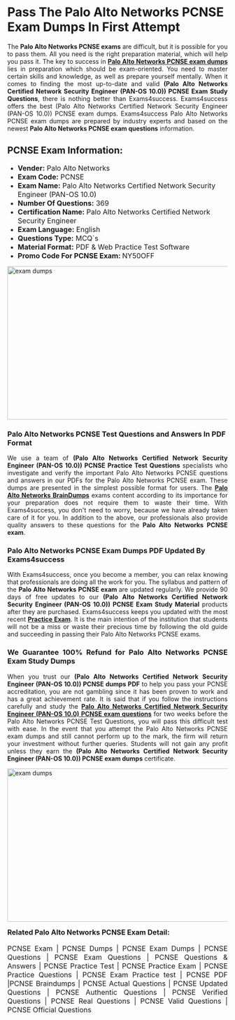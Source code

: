 <h1><strong><strong>Pass The Palo Alto Networks PCNSE Exam Dumps In First Attempt</strong></strong></h1> <p style="text-align:justify">The <strong>Palo Alto Networks PCNSE exams</strong> are difficult, but it is possible for you to pass them. All you need is the right preparation material, which will help you pass it. The key to success in <a href="https://www.exams4success.com/palo-alto-networks/pcnse-pdf-exam-dumps"><strong>Palo Alto Networks PCNSE exam dumps</strong></a> lies in preparation which should be exam-oriented. You need to master certain skills and knowledge, as well as prepare yourself mentally. When it comes to finding the most up-to-date and valid <strong>(Palo Alto Networks Certified Network Security Engineer (PAN-OS 10.0)) PCNSE Exam Study Questions</strong>, there is nothing better than Exams4success. Exams4success offers the best (Palo Alto Networks Certified Network Security Engineer (PAN-OS 10.0)) PCNSE exam dumps. Exams4success Palo Alto Networks PCNSE exam dumps are prepared by industry experts and based on the newest <strong>Palo Alto Networks PCNSE exam questions</strong> information.</p> <h2><strong><strong>PCNSE Exam Information:</strong></strong></h2> <ul> <li><span style="font-size:16px"><strong>Vender:</strong> Palo Alto Networks</span></li> <li><span style="font-size:16px"><strong>Exam Code:</strong> PCNSE</span></li> <li><span style="font-size:16px"><strong>Exam Name:</strong> Palo Alto Networks Certified Network Security Engineer (PAN-OS 10.0)</span></li> <li><span style="font-size:16px"><strong>Number Of Questions:</strong> 369</span></li> <li><span style="font-size:16px"><strong>Certification Name:</strong> Palo Alto Networks Certified Network Security Engineer</span></li> <li><span style="font-size:16px"><strong>Exam Language:</strong> English</span></li> <li><span style="font-size:16px"><strong>Questions Type:</strong> MCQ`s</span></li> <li><span style="font-size:16px"><strong>Material Format:</strong> PDF & Web Practice Test Software</span></li> <li><span style="font-size:16px"><strong>Promo Code For PCNSE Exam: </strong>NY50OFF</span></li> </ul> <p><a href="https://www.exams4success.com/palo-alto-networks/pcnse-pdf-exam-dumps" rel="no-follow"><img alt="exam dumps" src="https://www.certcollections.com/uploads/content/infrist1.png" style="height:350px; width:750px" /></a></p> <h3><strong>Palo Alto Networks PCNSE Test Questions and Answers In PDF Format</strong></h3> <p style="text-align:justify">We use a team of <strong>(Palo Alto Networks Certified Network Security Engineer (PAN-OS 10.0)) PCNSE Practice Test Questions</strong> specialists who investigate and verify the important Palo Alto Networks PCNSE questions and answers in our PDFs for the Palo Alto Networks PCNSE exam. These dumps are presented in the simplest possible format for users. The <a href="https://www.exams4success.com/palo-alto-networks-exam-dumps"><strong>Palo Alto Networks BrainDumps</strong></a> exams content according to its importance for your preparation does not require them to waste their time. With Exams4success, you don't need to worry, because we have already taken care of it for you. In addition to the above, our professionals also provide quality answers to these questions for the<strong> Palo Alto Networks PCNSE exam</strong>.</p> <h3><strong> Palo Alto Networks PCNSE Exam Dumps PDF Updated By Exams4success</strong></h3> <p style="text-align:justify">With Exams4success, once you become a member, you can relax knowing that professionals are doing all the work for you. The syllabus and pattern of the <strong>Palo Alto Networks PCNSE exam </strong>are updated regularly. We provide 90 days of free updates to our <strong>(Palo Alto Networks Certified Network Security Engineer (PAN-OS 10.0)) PCNSE Exam Study Material</strong> products after they are purchased. Exams4success keeps you updated with the most recent <a href="https://www.exams4success.com/"><strong>Practice Exam</strong></a>. It is the main intention of the institution that students will not be a miss or waste their precious time by following the old guide and succeeding in passing their Palo Alto Networks PCNSE exams.</p> <h3 style="text-align:justify"><strong>We Guarantee 100% Refund for Palo Alto Networks PCNSE Exam Study Dumps</strong></h3> <p style="text-align:justify">When you trust our <strong>(Palo Alto Networks Certified Network Security Engineer (PAN-OS 10.0)) PCNSE dumps PDF</strong> to help you pass your PCNSE accreditation, you are not gambling since it has been proven to work and has a great achievement rate. It is said that if you follow the instructions carefully and study the <a href="https://www.exams4success.com/palo-alto-networks/pcnse-pdf-exam-dumps"><strong>Palo Alto Networks Certified Network Security Engineer (PAN-OS 10.0) PCNSE exam questions</strong></a> for two weeks before the Palo Alto Networks PCNSE Test Questions, you will pass this difficult test with ease. In the event that you attempt the Palo Alto Networks PCNSE exam dumps and still cannot perform up to the mark, the firm will return your investment without further queries. Students will not gain any profit unless they earn the <strong>(Palo Alto Networks Certified Network Security Engineer (PAN-OS 10.0)) PCNSE exam dumps</strong> certificate.</p> <p style="text-align:justify"><a href="https://www.exams4success.com/palo-alto-networks/pcnse-pdf-exam-dumps" rel="no-follow"><img alt="exam dumps" src="https://www.certcollections.com/uploads/content/free_demo1.png" style="height:350px; width:750px" /></a></p> <p style="text-align:justify"><span style="font-size:16px"><strong>Related Palo Alto Networks PCNSE Exam Detail:</strong></span><br /> <br /> <span style="font-size:16px">PCNSE Exam | PCNSE Dumps | PCNSE Exam Dumps | PCNSE Questions | PCNSE Exam Questions | PCNSE Questions & Answers | PCNSE Practice Test | PCNSE Practice Exam | PCNSE Practice Questions | PCNSE Exam Practice test | PCNSE PDF |PCNSE Braindumps | PCNSE Actual Questions | PCNSE Updated Questions | PCNSE Authentic Questions | PCNSE Verified Questions | PCNSE Real Questions | PCNSE Valid Questions | PCNSE Official Questions</span></p>
